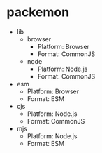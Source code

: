 # packemon

- lib
  - browser
    - Platform: Browser
    - Format: CommonJS
  - node
    - Platform: Node.js
    - Format: CommonJS
- esm
  - Platform: Browser
  - Format: ESM
- cjs
  - Platform: Node.js
  - Format: CommonJS
- mjs
  - Platform: Node.js
  - Format: ESM
